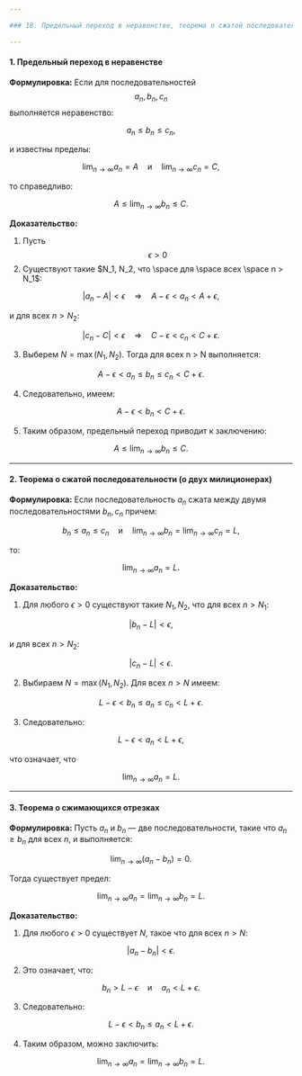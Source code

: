 ```yaml
---

### 18. Предельный переход в неравенстве, теорема о сжатой последовательности. Теорема о сжимающихся отрезках.

---
```

#### 1. Предельный переход в неравенстве

**Формулировка:** Если для последовательностей $$ a_n , b_n,c_n $$ выполняется неравенство:

$$
a_n \leq b_n \leq c_n,
$$

и известны пределы:

$$
\lim_{n \to \infty} a_n = A \quad \text{и} \quad \lim_{n \to \infty} c_n = C,
$$

то справедливо:

$$
A \leq \lim_{n \to \infty} b_n \leq C.
$$

**Доказательство:**

1. Пусть $$ \epsilon  > 0$$ 
2. Существуют такие  $N_1, N_2, что \space для \space всех \space  n > N_1$:

$$
|a_n - A| < \epsilon \quad \Rightarrow \quad A - \epsilon < a_n < A + \epsilon,
$$

   и для всех $n > N_2$:

$$
|c_n - C| < \epsilon \quad \Rightarrow \quad C - \epsilon < c_n < C + \epsilon.
$$

3. Выберем $N = \max(N_1, N_2)$. Тогда для всех  n > N  выполняется:

$$
A - \epsilon < a_n \leq b_n \leq c_n < C + \epsilon.
$$

4. Следовательно, имеем:

$$
A - \epsilon < b_n < C + \epsilon.
$$

5. Таким образом, предельный переход приводит к заключению:

$$
A \leq \lim_{n \to \infty} b_n \leq C.
$$

---

#### 2. Теорема о сжатой последовательности (о двух милиционерах)

**Формулировка:** Если последовательность $a_n$ сжата между двумя последовательностями $b_n, c_n$ причем:

$$
b_n \leq a_n \leq c_n \quad \text{и} \quad \lim_{n \to \infty} b_n = \lim_{n \to \infty} c_n = L,
$$

то:

$$
\lim_{n \to \infty} a_n = L.
$$

**Доказательство:**

1. Для любого $\epsilon >0$ существуют такие $N_1, N_2$, что для всех $n > N_1$:

$$
|b_n - L| < \epsilon,
$$

и для всех $n > N_2$:

$$
|c_n - L| < \epsilon.
$$

2. Выбираем $N = \max(N_1, N_2)$. Для всех $n > N$ имеем:

$$
L - \epsilon < b_n \leq a_n \leq c_n < L + \epsilon.
$$

3. Следовательно:

$$
L - \epsilon < a_n < L + \epsilon,
$$

что означает, что

$$
\lim_{n \to \infty} a_n = L.
$$

---

#### 3. Теорема о сжимающихся отрезках

**Формулировка:** Пусть $a_n$ и $b_n$ — две последовательности, такие что $a_n \geq b_n$ для всех $n$, и выполняется:

$$
\lim_{n \to \infty} (a_n - b_n) = 0.
$$

Тогда существует предел:

$$
\lim_{n \to \infty} a_n = \lim_{n \to \infty} b_n = L.
$$

**Доказательство:**

1. Для любого $\epsilon > 0$ существует  $N$, такое что для всех $n > N$:

$$
|a_n - b_n| < \epsilon.
$$

2. Это означает, что:

$$
b_n > L - \epsilon \quad \text{и} \quad a_n < L + \epsilon.
$$

3. Следовательно:

$$
L - \epsilon < b_n \leq a_n < L + \epsilon.
$$

4. Таким образом, можно заключить:

$$
\lim_{n \to \infty} a_n = \lim_{n \to \infty} b_n = L.
$$

